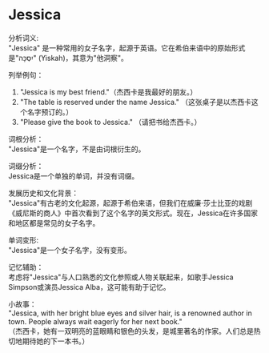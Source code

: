 # Jessica

分析词义:  
"Jessica" 是一种常用的女子名字，起源于英语。它在希伯来语中的原始形式是"יִסְכָּה" (Yiskah)，其意为"他洞察"。

  

列举例句：

  

1.  "Jessica is my best friend."（杰西卡是我最好的朋友。）
2.  "The table is reserved under the name Jessica." （这张桌子是以杰西卡这个名字预订的。）
3.  "Please give the book to Jessica." （请把书给杰西卡。）

  

词根分析：  
"Jessica"是一个名字，不是由词根衍生的。

  

词缀分析：  
Jessica是一个单独的单词，并没有词缀。

  

发展历史和文化背景：  
"Jessica"有古老的文化起源，起源于希伯来语，但我们在威廉·莎士比亚的戏剧《威尼斯的商人》中首次看到了这个名字的英文形式。现在，Jessica在许多国家和地区都是常见的女子名字。

  

单词变形:  
"Jessica"是一个女子名字，没有变形。

  

记忆辅助：  
考虑将"Jessica"与人口熟悉的文化参照或人物关联起来，如歌手Jessica Simpson或演员Jessica Alba，这可能有助于记忆。

  

小故事：  
"Jessica, with her bright blue eyes and silver hair, is a renowned author in town. People always wait eagerly for her next book."  
（杰西卡，她有一双明亮的蓝眼睛和银色的头发，是城里著名的作家。人们总是热切地期待她的下一本书。）
